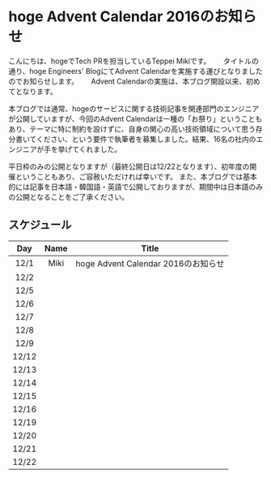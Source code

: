 # hoge Advent Calendar 2016のお知らせ

こんにちは、hogeでTech PRを担当しているTeppei Mikiです。　　
タイトルの通り、hoge Engineers' BlogにてAdvent Calendarを実施する運びとなりましたのでお知らせします。　　
Advent Calendarの実施は、本ブログ開設以来、初めてとなります。　　


本ブログでは通常、hogeのサービスに関する技術記事を関連部門のエンジニアが公開していますが、今回のAdvent Calendarは一種の「お祭り」ということもあり、テーマに特に制約を設けずに、自身の関心の高い技術領域について思う存分書いてください、という要件で執筆者を募集しました。結果、16名の社内のエンジニアが手を挙げてくれました。

平日枠のみの公開となりますが（最終公開日は12/22となります）、初年度の開催ということもあり、ご容赦いただければ幸いです。
また、本ブログでは基本的には記事を日本語・韓国語・英語で公開しておりますが、期間中は日本語のみの公開となることをご了承ください。

## スケジュール

| Day | Name | Title |
| :---: | :---: | :---: |
| 12/1 | Miki | hoge Advent Calendar 2016のお知らせ |
| 12/2 |  |  |
| 12/5 |  |  |
| 12/6 |  |  |
| 12/7 |  |  |
| 12/8 |  |  |
| 12/9 |  |  |
| 12/12 |  |  |
| 12/13 |  |  |
| 12/14 |  |  |
| 12/15 |  |  |
| 12/16 |  |  |
| 12/19 |  |  |
| 12/20 |  |  |
| 12/21 |  |  |
| 12/22 |  |  |
